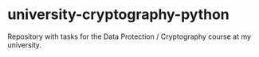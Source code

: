 # university-cryptography-python

Repository with tasks for the Data Protection / Cryptography course at my university.